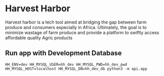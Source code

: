 # Harvest Harbor  
Harvest harbor is a tech tool aimed at bridging the gap between farm produce and consumers especially in Africa. Ultimately, the goal is to minimize wastage of farm produce and provide a platform to swiftly access affordable quality Agric products  
## Run app with Development Database  
```
HH_ENV=dev HH_MYSQL_USER=hh_dev HH_MYSQL_PWD=hh_dev_pwd HH_MYSQL_HOST=localhost HH_MYSQL_DB=hh_dev_db python3 -m api.app
```
